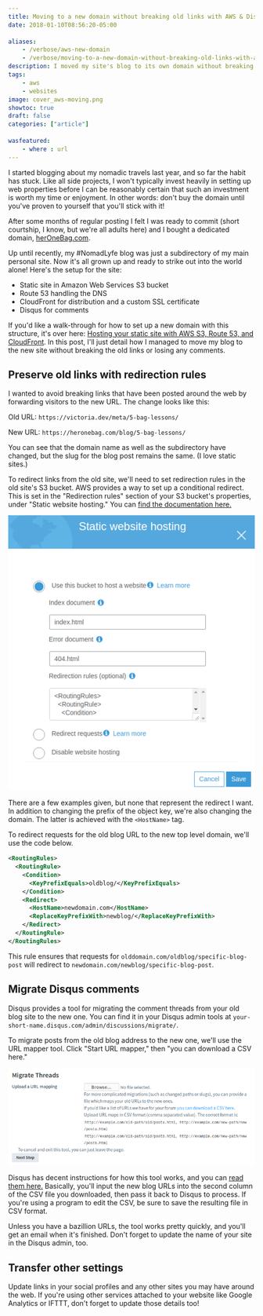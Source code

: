 ```yaml
---
title: Moving to a new domain without breaking old links with AWS & Disqus
date: 2018-01-10T08:56:20-05:00

aliases:
    - /verbose/aws-new-domain
    - /verbose/moving-to-a-new-domain-without-breaking-old-links-with-aws-disqus
description: I moved my site's blog to its own domain without breaking old links or losing comments. Here's how.
tags:
    - aws
    - websites
image: cover_aws-moving.png
showtoc: true
draft: false
categories: ["article"]

wasfeatured:
    - where : url
---
```


I started blogging about my nomadic travels last year, and so far the habit has stuck. Like all side projects, I won't typically invest heavily in setting up web properties before I can be reasonably certain that such an investment is worth my time or enjoyment. In other words: don't buy the domain until you've proven to yourself that you'll stick with it!

After some months of regular posting I felt I was ready to commit (short courtship, I know, but we're all adults here) and I bought a dedicated domain, [herOneBag.com](https://heronebag.com).

Up until recently, my #NomadLyfe blog was just a subdirectory of my main personal site. Now it's all grown up and ready to strike out into the world alone! Here's the setup for the site:

* Static site in Amazon Web Services S3 bucket
* Route 53 handling the DNS
* CloudFront for distribution and a custom SSL certificate
* Disqus for comments

If you'd like a walk-through for how to set up a new domain with this structure, it's over here: [Hosting your static site with AWS S3, Route 53, and CloudFront](https://victoria.dev/verbose/aws-static-site/). In this post, I'll just detail how I managed to move my blog to the new site without breaking the old links or losing any comments.

## Preserve old links with redirection rules

I wanted to avoid breaking links that have been posted around the web by forwarding visitors to the new URL. The change looks like this:

Old URL: `https://victoria.dev/meta/5-bag-lessons/`

New URL: `https://heronebag.com/blog/5-bag-lessons/`

You can see that the domain name as well as the subdirectory have changed, but the slug for the blog post remains the same. (I love static sites.)

To redirect links from the old site, we'll need to set redirection rules in the old site's S3 bucket. AWS provides a way to set up a conditional redirect. This is set in the "Redirection rules" section of your S3 bucket's properties, under "Static website hosting." You can [find the documentation here.](https://docs.aws.amazon.com/AmazonS3/latest/dev/how-to-page-redirect.html#advanced-conditional-redirects)

![Redirection rules placement](aws-redirect.png#screenshot)

There are a few examples given, but none that represent the redirect I want. In addition to changing the prefix of the object key, we're also changing the domain. The latter is achieved with the `<HostName>` tag.

To redirect requests for the old blog URL to the new top level domain, we'll use the code below.

```xml
<RoutingRules>
  <RoutingRule>
    <Condition>
      <KeyPrefixEquals>oldblog/</KeyPrefixEquals>
    </Condition>
    <Redirect>
      <HostName>newdomain.com</HostName>
      <ReplaceKeyPrefixWith>newblog/</ReplaceKeyPrefixWith>
    </Redirect>
  </RoutingRule>
</RoutingRules>
```

This rule ensures that requests for `olddomain.com/oldblog/specific-blog-post` will redirect to `newdomain.com/newblog/specific-blog-post`.

## Migrate Disqus comments

Disqus provides a tool for migrating the comment threads from your old blog site to the new one. You can find it in your Disqus admin tools at `your-short-name.disqus.com/admin/discussions/migrate/`.

To migrate posts from the old blog address to the new one, we'll use the URL mapper tool. Click "Start URL mapper," then "you can download a CSV here."

![URL mapping for Disqus.](aws-disqus.png#screenshot)

Disqus has decent instructions for how this tool works, and you can [read them here.](https://help.disqus.com/customer/en/portal/articles/912757-url-mapper) Basically, you'll input the new blog URLs into the second column of the CSV file you downloaded, then pass it back to Disqus to process. If you're using a program to edit the CSV, be sure to save the resulting file in CSV format.

Unless you have a bazillion URLs, the tool works pretty quickly, and you'll get an email when it's finished. Don't forget to update the name of your site in the Disqus admin, too.

## Transfer other settings

Update links in your social profiles and any other sites you may have around the web. If you're using other services attached to your website like Google Analytics or IFTTT, don't forget to update those details too!
